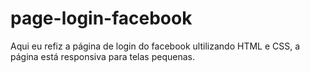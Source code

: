 # page-login-facebook
Aqui eu refiz a página de login do facebook ultilizando HTML e CSS, a página está responsiva para telas pequenas.
